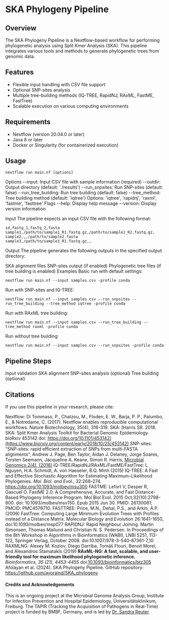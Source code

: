 # SKA Phylogeny Pipeline

## Overview

The SKA Phylogeny Pipeline is a Nextflow-based workflow for performing phylogenetic analysis using Split Kmer Analysis (SKA). This pipeline integrates various tools and methods to generate phylogenetic trees from genomic data.

## Features

- Flexible input handling with CSV file support
- Optional SNP-sites analysis
- Multiple tree-building methods (IQ-TREE, RapidNJ, RAxML, FastME, FastTree)
- Scalable execution on various computing environments

## Requirements

- Nextflow (version 20.04.0 or later)
- Java 8 or later
- Docker or Singularity (for containerized execution)

## Usage

`nextflow run main.nf [options]`

Options
--input: Input CSV file with sample information (required)
--outdir: Output directory (default: './results')
--run_snpsites: Run SNP-sites (default: false)
--run_tree_building: Run tree building (default: false)
--tree_method: Tree building method (default: 'iqtree')
Options: 'iqtree', 'rapidnj', 'raxml', 'fastme', 'fasttree'
Flags
--help: Display help message
--version: Display version information

Input
The pipeline expects an input CSV file with the following format:

```
id,fastq_1,fastq_2,fasta
sample1,/path/to/sample1_R1.fastq.gz,/path/to/sample1_R2.fastq.gz,
sample2,,,/path/to/sample2.fasta
sample3,/path/to/sample3_R1.fastq.gz,,
```

Output
The pipeline generates the following outputs in the specified output directory:

SKA alignment files
SNP-sites output (if enabled)
Phylogenetic tree files (if tree building is enabled)
Examples
Basic run with default settings:

`nextflow run main.nf --input samples.csv -profile conda`

Run with SNP-sites and IQ-TREE:

`nextflow run main.nf --input samples.csv --run_snpsites --run_tree_building --tree_method iqtree -profile conda`

Run with RAxML tree building:

`nextflow run main.nf --input samples.csv --run_tree_building --tree_method raxml -profile conda`

Run without tree building:

`nextflow run main.nf --input samples.csv --run_snpsites -profile conda`

## Pipeline Steps
Input validation
SKA alignment
SNP-sites analysis (optional)
Tree building (optional)

## Citations
If you use this pipeline in your research, please cite:

Nextflow: Di Tommaso, P., Chatzou, M., Floden, E. W., Barja, P. P., Palumbo, E., & Notredame, C. (2017). Nextflow enables reproducible computational workflows. Nature Biotechnology, 35(4), 316-319.
SKA: [Harris SR. 2018. SKA: Split Kmer Analysis Toolkit for Bacterial Genomic Epidemiology. bioRxiv 453142 doi: https://doi.org/10.1101/453142](https://www.biorxiv.org/content/early/2018/10/25/453142)
SNP-sites: "SNP-sites: rapid efficient extraction of SNPs from multi-FASTA alignments", Andrew J. Page, Ben Taylor, Aidan J. Delaney, Jorge Soares, Torsten Seemann, Jacqueline A. Keane, Simon R. Harris, [Microbial Genomics 2(4), (2016)](http://mgen.microbiologyresearch.org/content/journal/mgen/10.1099/mgen.0.000056)
IQ-TREE/RapidNJ/RAxML/FastME/FastTree: L. Nguyen, H.A. Schmidt, A. von Haeseler, B.Q. Minh (2015)
  IQ-TREE: A Fast and Effective Stochastic Algorithm for Estimating Maximum-Likelihood Phylogenies.
  _Mol. Biol. and Evol._, 32:268-274. <https://doi.org/10.1093/molbev/msu300>
  FASTME: Lefort V, Desper R, Gascuel O. FastME 2.0: A Comprehensive, Accurate, and Fast Distance-Based Phylogeny Inference Program. Mol Biol Evol. 2015 Oct;32(10):2798-800. doi: 10.1093/molbev/msv150. Epub 2015 Jun 30. PMID: 26130081; PMCID: PMC4576710.
  FASTTREE: Price, M.N., Dehal, P.S., and Arkin, A.P. (2009) FastTree: Computing Large Minimum-Evolution Trees with Profiles instead of a Distance Matrix. Molecular Biology and Evolution 26:1641-1650, doi:10.1093/molbev/msp077
  RAPIDNJ: Rapid Neighbour Joining. Martin Simonsen, Thomas Mailund and Christian N. S. Pedersen. In Proceedings of the 8th Workshop in Algorithms in Bioinformatics (WABI), LNBI 5251, 113-122, Springer Verlag, October 2008. doi:10.1007/978-3-540-87361-7_10
  RAXMLNG: Alexey M. Kozlov, Diego Darriba, Tom&aacute;&scaron; Flouri, Benoit Morel, and Alexandros Stamatakis (2019)
**RAxML-NG: A fast, scalable, and user-friendly tool for maximum likelihood phylogenetic inference.** 
*Bioinformatics, 35 (21), 4453-4455* 
doi:[10.1093/bioinformatics/btz305](https://doi.org/10.1093/bioinformatics/btz305)
Afolayan et al. (2024). SKA Phylogeny Pipeline. GitHub repository: https://github.com/ayoraind/SKA_phylogeny

#### Credits and Acknowledgements
This is an ongoing project at the Microbial Genome Analysis Group, Institute for Infection Prevention and Hospital Epidemiology, Üniversitätsklinikum, Freiburg. The TAPIR (Tracking the Acquisition of Pathogens in Real-Time) project is funded by BMBF, Germany, and is led by [Dr. Sandra Reuter](https://www.uniklinik-freiburg.de/institute-for-infection-prevention-and-control/microbial-genome-analysis.html).
